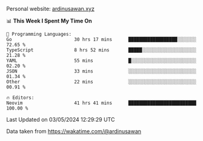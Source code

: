 Personal website: [ardinusawan.xyz](https://ardinusawan.xyz)

<!--START_SECTION:waka-->
📊 **This Week I Spent My Time On** 

```text
💬 Programming Languages: 
Go                       30 hrs 17 mins      ██████████████████░░░░░░░   72.65 % 
TypeScript               8 hrs 52 mins       █████░░░░░░░░░░░░░░░░░░░░   21.28 % 
YAML                     55 mins             █░░░░░░░░░░░░░░░░░░░░░░░░   02.20 % 
JSON                     33 mins             ░░░░░░░░░░░░░░░░░░░░░░░░░   01.34 % 
Other                    22 mins             ░░░░░░░░░░░░░░░░░░░░░░░░░   00.91 % 

🔥 Editors: 
Neovim                   41 hrs 41 mins      █████████████████████████   100.00 % 
```


 Last Updated on 03/05/2024 12:29:29 UTC
<!--END_SECTION:waka-->
Data taken from https://wakatime.com/@ardinusawan
